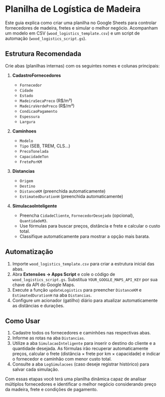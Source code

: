 # Planilha de Logística de Madeira

Este guia explica como criar uma planilha no Google Sheets para controlar fornecedores de madeira, fretes e simular o melhor negócio. Acompanham um modelo em CSV (`wood_logistics_template.csv`) e um script de automação (`wood_logistics_script.gs`).

## Estrutura Recomendada
Crie abas (planilhas internas) com os seguintes nomes e colunas principais:

1. **CadastroFornecedores**
   - `Fornecedor`
   - `Cidade`
   - `Estado`
   - `MadeiraSecaPreco` (R$/m³)
   - `MadeiraVerdePreco` (R$/m³)
   - `CondicaoPagamento`
   - `Espessura`
   - `Largura`

2. **Caminhoes**
   - `Modelo`
   - `Tipo` (SEB, TREM, CLS…)
   - `PrecoTonelada`
   - `CapacidadeTon`
   - `FretePorKM`

3. **Distancias**
   - `Origem`
   - `Destino`
   - `DistanceKM` (preenchida automaticamente)
   - `EstimatedDurationH` (preenchida automaticamente)

4. **SimulacaoInteligente**
   - Preencha `CidadeCliente`, `FornecedorDesejado` (opcional), `QuantidadeM3`.
   - Use fórmulas para buscar preços, distância e frete e calcular o custo total.
   - Classifique automaticamente para mostrar a opção mais barata.

## Automatização
1. Importe `wood_logistics_template.csv` para criar a estrutura inicial das abas.
2. Abra **Extensões → Apps Script** e cole o código de `wood_logistics_script.gs`. Substitua `YOUR_GOOGLE_MAPS_API_KEY` por sua chave da API do Google Maps.
3. Execute a função `updateLogistics` para preencher `DistanceKM` e `EstimatedDurationH` na aba `Distancias`.
4. Configure um acionador (gatilho) diário para atualizar automaticamente as distâncias e durações.

## Como Usar
1. Cadastre todos os fornecedores e caminhões nas respectivas abas.
2. Informe as rotas na aba `Distancias`.
3. Utilize a aba `SimulacaoInteligente` para inserir o destino do cliente e a quantidade desejada. As fórmulas irão recuperar automaticamente preços, calcular o frete (distância × frete por km × capacidade) e indicar o fornecedor e caminhão com menor custo total.
4. Consulte a aba `LogSimulacoes` (caso deseje registrar histórico) para salvar cada simulação.

Com essas etapas você terá uma planilha dinâmica capaz de analisar múltiplos fornecedores e identificar o melhor negócio considerando preço da madeira, frete e condições de pagamento.

